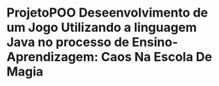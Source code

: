 # ProjetoPOO Deseenvolvimento de um Jogo Utilizando a linguagem Java no processo de Ensino-Aprendizagem: Caos Na Escola De Magia
